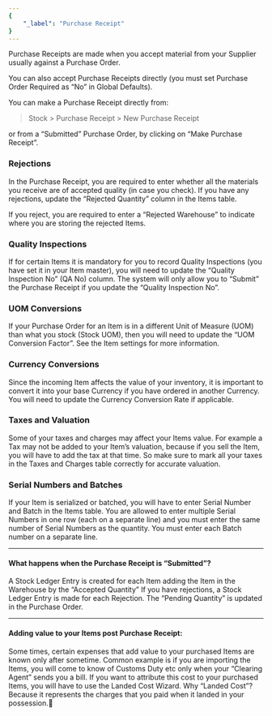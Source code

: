 ```yaml
---
{
	"_label": "Purchase Receipt"
}
---
```

Purchase Receipts are made when you accept material from your Supplier usually against a Purchase Order. 

You can also accept Purchase Receipts directly (you must set Purchase Order Required as “No” in Global Defaults).

You can make a Purchase Receipt directly from:

> Stock > Purchase Receipt > New Purchase Receipt

or from a “Submitted” Purchase Order, by clicking on “Make Purchase Receipt”.

### Rejections

In the Purchase Receipt, you are required to enter whether all the materials you receive are of accepted quality (in case you check). If you have any rejections, update the “Rejected Quantity” column in the Items table.

If you reject, you are required to enter a “Rejected Warehouse” to indicate where you are storing the rejected Items.

### Quality Inspections

If for certain Items it is mandatory for you to record Quality Inspections (you have set it in your Item master), you will need to update the “Quality Inspection No” (QA No) column. The system will only allow you to “Submit” the Purchase Receipt if you update the “Quality Inspection No”.

### UOM Conversions

If your Purchase Order for an Item is in a different Unit of Measure (UOM) than what you stock (Stock UOM), then you will need to update the “UOM Conversion Factor”. See the Item settings for more information.

### Currency Conversions

Since the incoming Item affects the value of your inventory, it is important to convert it into your base Currency if you have ordered in another Currency. You will need to update the Currency Conversion Rate if applicable.

### Taxes and Valuation

Some of your taxes and charges may affect your Items value. For example a Tax may not be added to your Item’s valuation, because if you sell the Item, you will have to add the tax at that time. So make sure to mark all your taxes in the Taxes and Charges table correctly for accurate valuation.

### Serial Numbers and Batches

If your Item is serialized or batched, you will have to enter Serial Number and Batch in the Items table. You are allowed to enter multiple Serial Numbers in one row (each on a separate line) and you must enter the same number of Serial Numbers as the quantity. You must enter each Batch number on a separate line.

---

#### What happens when the Purchase Receipt is “Submitted”?

A Stock Ledger Entry is created for each Item adding the Item in the Warehouse by the “Accepted Quantity”
If you have rejections, a Stock Ledger Entry is made for each Rejection.
The “Pending Quantity” is updated in the Purchase Order.

---

#### Adding value to your Items post Purchase Receipt: 

Some times, certain expenses that add value to your purchased Items are known only after sometime. Common example is if you are importing the Items, you will come to know of Customs Duty etc only when your “Clearing Agent” sends you a bill. If you want to attribute this cost to your purchased Items, you will have to use the Landed Cost Wizard. Why “Landed Cost”? Because it represents the charges that you paid when it landed in your possession.
